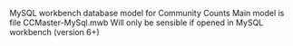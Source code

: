 MySQL workbench database model for Community Counts
Main model is file CCMaster-MySql.mwb
Will only be sensible if opened in  MySQL workbench (version 6+)